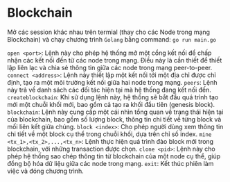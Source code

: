# Blockchain

Mở các session khác nhau trên termial (thay cho các Node trong mạng Blockchain) và chạy chương trình `Golang` bằng command: `go run main.go`

`open <port>`: Lệnh này cho phép hệ thống mở một cổng kết nối để chấp nhận các kết nối đến từ các node trong mạng. Điều này là cần thiết để thiết lập liên lạc và chia sẻ thông tin giữa các node trong mạng peer-to-peer.
`connect <address>`: Lệnh này thiết lập một kết nối tới một địa chỉ được chỉ định, tạo ra một môi trường kết nối giữa hai node trong mạng.
`peers`: Lệnh này trả về danh sách các đối tác hiện tại mà hệ thống đang kết nối đến.
`createblockchain`: Khi sử dụng lệnh này, hệ thống sẽ bắt đầu quá trình tạo mới một chuỗi khối mới, bao gồm cả tạo ra khối đầu tiên (genesis block).
`blockchain`: Lệnh này cung cấp một cái nhìn tổng quan về trạng thái hiện tại của blockchain, bao gồm số lượng block, thông tin chi tiết về từng block và mối liên kết giữa chúng.
`block <index>`: Cho phép người dùng xem thông tin chi tiết về một block cụ thể trong chuỗi khối, dựa trên chỉ số index.
`mine <tx_1>,<tx_2>,...,<tx_n>`: Lệnh thực hiện quá trình đào block mới trong blockchain, với những transaction được chọn.
`clone <pid>`: Lệnh này cho phép hệ thống sao chép thông tin từ blockchain của một node cụ thể, giúp đồng bộ hóa dữ liệu giữa các node trong mạng.
`exit`: Kết thúc phiên làm việc và đóng chương trình.